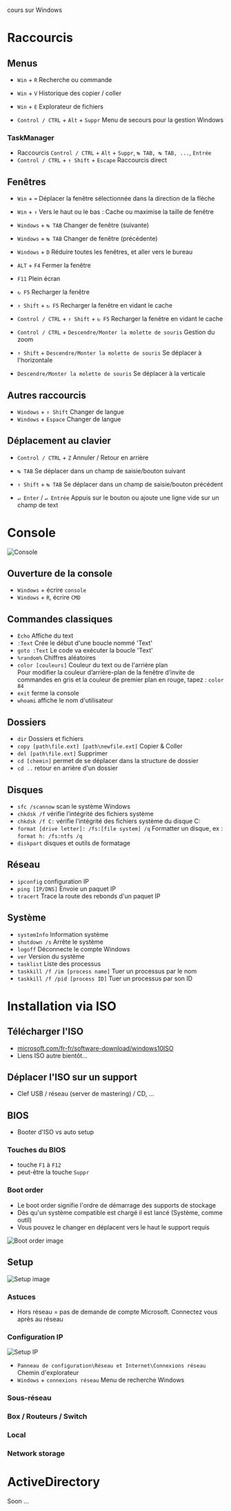cours sur Windows

# Raccourcis
## Menus
- `Win` + `R` Recherche ou commande
- `Win` + `V` Historique des copier / coller
- `Win` + `E` Explorateur de fichiers

- `Control / CTRL` + `Alt` + `Suppr` Menu de secours pour la gestion Windows

### TaskManager
- Raccourcis `Control / CTRL` + `Alt` + `Suppr`, `↹ TAB, ↹ TAB, ...`, `Entrée`
- `Control / CTRL` + `↑ Shift` + `Escape` Raccourcis direct

## Fenêtres
- `Win` + `➡` Déplacer la fenêtre sélectionnée dans la direction de la flèche
- `Win` + `↑` Vers le haut ou le bas : Cache ou maximise la taille de fenêtre

- `Windows` + `↹ TAB` Changer de fenêtre (suivante)
- `Windows` + `↹ TAB` Changer de fenêtre (précédente)

- `Windows` + `D` Réduire toutes les fenêtres, et aller vers le bureau
- `ALT` + `F4` Fermer la fenêtre
- `F11` Plein écran

- `↻ F5` Recharger la fenêtre
- `↑ Shift` + `↻ F5` Recharger la fenêtre en vidant le cache
- `Control / CTRL` + `↑ Shift` + `↻ F5` Recharger la fenêtre en vidant le cache

- `Control / CTRL` + `Descendre/Monter la molette de souris` Gestion du zoom

- `↑ Shift` + `Descendre/Monter la molette de souris` Se déplacer à l'horizontale
- `Descendre/Monter la molette de souris` Se déplacer à la verticale

## Autres raccourcis
- `Windows` + `↑ Shift` Changer de langue
- `Windows` + `Espace` Changer de langue

## Déplacement au clavier
- `Control / CTRL` + `Z` Annuler / Retour en arrière

- `↹ TAB` Se déplacer dans un champ de saisie/bouton suivant
- `↑ Shift` + `↹ TAB` Se déplacer dans un champ de saisie/bouton précédent

- `↵ Enter` / `↵ Entrée` Appuis sur le bouton ou ajoute une ligne vide sur un champ de text

# Console

![Console](https://supportkb.dell.com/img/ka06P000000TwITQA0/ka06P000000TwITQA0_fr_1.jpeg)

## Ouverture de la console
- `Windows` + écrire `console`
- `Windows` + `R`, écrire `CMD`

## Commandes classiques
- `Echo` Affiche du text
- `:Text` Crée le début d'une boucle nommé 'Text'
- `goto :Text` Le code va exécuter la boucle 'Text'
- `%random%` Chiffres aléatoires
- `color [couleurs]` Couleur du text ou de l'arrière plan  
Pour modifier la couleur d’arrière-plan de la fenêtre d’invite de commandes en gris et la couleur de premier plan en rouge, tapez : `color 84`
- `exit` ferme la console
- `whoami` affiche le nom d'utilisateur

## Dossiers
- `dir` Dossiers et fichiers
- `copy [path\file.ext] [path\newfile.ext]` Copier & Coller
- `del [path\file.ext]` Supprimer
- `cd [chemin]` permet de se déplacer dans la structure de dossier
- `cd ..` retour en arrière d'un dossier

## Disques
- `sfc /scannow` scan le système Windows
- `chkdsk /f` vérifie l’intégrité des fichiers système
- `chkdsk /f C:` vérifie l’intégrité des fichiers système du disque C:
- `format [drive letter]: /fs:[file system] /q` Formatter un disque, ex : `format h: /fs:ntfs /q`
- `diskpart` disques et outils de formatage

## Réseau
- `ipconfig` configuration IP
- `ping [IP/DNS]` Envoie un paquet IP
- `tracert` Trace la route des rebonds d'un paquet IP

## Système
- `systemInfo` Information système
- `shutdown /s` Arrête le système
- `logoff` Déconnecte le compte Windows
- `ver` Version du système
- `tasklist` Liste des processus
- `taskkill /f /im [process name]` Tuer un processus par le nom
- `taskkill /f /pid [process ID]` Tuer un processus par son ID

# Installation via ISO
## Télécharger l'ISO
- [microsoft.com/fr-fr/software-download/windows10ISO](https://www.microsoft.com/fr-fr/software-download/windows10ISO)
- Liens ISO autre bientôt...

## Déplacer l'ISO sur un support
- Clef USB / réseau (server de mastering) / CD, ...

## BIOS
- Booter d'ISO vs auto setup

### Touches du BIOS
- touche `F1` à `F12`
- peut-être la touche `Suppr`

### Boot order
- Le boot order signifie l'ordre de démarrage des supports de stockage
- Dès qu'un système compatible est chargé il est lancé (Système, comme outil)
- Vous pouvez le changer en déplacent vers le haut le support requis

![Boot order image](https://www.intel.com/content/dam/support/us/en/images/server-products/59753_image1.png)

## Setup
![Setup image](https://user.oc-static.com/upload/2021/05/18/1621371554096_image21.png)

### Astuces
- Hors réseau = pas de demande de compte Microsoft.  Connectez vous après au réseau

### Configuration IP
![Setup IP](https://github.com/GHub-fr/.github/assets/84735589/6bc12b12-09f0-4842-833e-3162fb8fb3fe)

- `Panneau de configuration\Réseau et Internet\Connexions réseau` Chemin d'explorateur
- `Windows` + `connexions réseau` Menu de recherche Windows

### Sous-réseau

### Box / Routeurs / Switch

### Local

### Network storage

# ActiveDirectory
Soon ...
